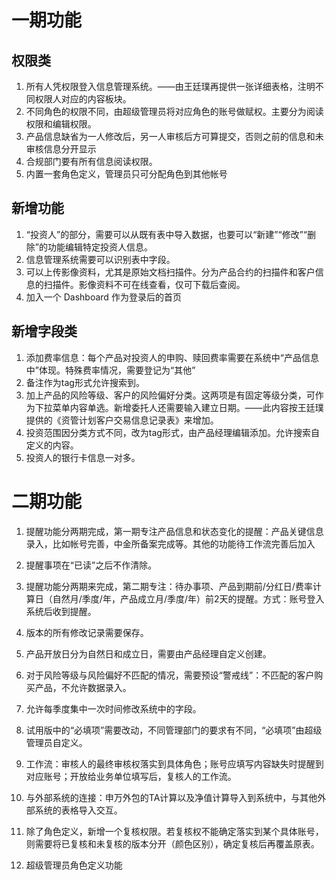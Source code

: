 # 一期功能

## 权限类

1. 所有人凭权限登入信息管理系统。——由王廷璞再提供一张详细表格，注明不同权限人对应的内容板块。
2. 不同角色的权限不同，由超级管理员将对应角色的账号做赋权。主要分为阅读权限和编辑权限。
3. 产品信息缺省为一人修改后，另一人审核后方可算提交，否则之前的信息和未审核信息分开显示
4. 合规部门要有所有信息阅读权限。
5. 内置一套角色定义，管理员只可分配角色到其他帐号

## 新增功能

1. “投资人”的部分，需要可以从既有表中导入数据，也要可以“新建”“修改”“删除”的功能编辑特定投资人信息。
2. 信息管理系统需要可以识别表中字段。
3. 可以上传影像资料，尤其是原始文档扫描件。分为产品合约的扫描件和客户信息的扫描件。影像资料不可在线查看，仅可下载后查阅。
4. 加入一个 Dashboard 作为登录后的首页

## 新增字段类

1. 添加费率信息：每个产品对投资人的申购、赎回费率需要在系统中“产品信息中”体现。特殊费率情况，需要登记为“其他”
2. 备注作为tag形式允许搜索到。
3. 加上产品的风险等级、客户的风险偏好分类。这两项是有固定等级分类，可作为下拉菜单内容单选。新增委托人还需要输入建立日期。——此内容按王廷璞提供的《资管计划客户交易信息记录表》来增加。
4. 投资范围因分类方式不同，改为tag形式，由产品经理编辑添加。允许搜索自定义的内容。
5. 投资人的银行卡信息一对多。

# 二期功能

1. 提醒功能分两期完成，第一期专注产品信息和状态变化的提醒：产品关键信息录入，比如帐号完善，中金所备案完成等。其他的功能待工作流完善后加入
2. 提醒事项在“已读”之后不作清除。
1. 提醒功能分两期来完成，第二期专注：待办事项、产品到期前/分红日/费率计算日（自然月/季度/年，产品成立月/季度/年）前2天的提醒。方式：账号登入系统后收到提醒。
4. 版本的所有修改记录需要保存。
3. 产品开放日分为自然日和成立日，需要由产品经理自定义创建。
6. 对于风险等级与风险偏好不匹配的情况，需要预设“警戒线”：不匹配的客户购买产品，不允许数据录入。
7. 允许每季度集中一次时间修改系统中的字段。
5. 试用版中的“必填项”需要改动，不同管理部门的要求有不同，“必填项”由超级管理员自定义。

1. 工作流：审核人的最终审核权落实到具体角色；账号应填写内容缺失时提醒到对应账号；开放给业务单位填写后，复核人的工作流。
2. 与外部系统的连接：申万外包的TA计算以及净值计算导入到系统中，与其他外部系统的表格导入交互。
3. 除了角色定义，新增一个复核权限。若复核权不能确定落实到某个具体账号，则需要将已复核和未复核的版本分开（颜色区别），确定复核后再覆盖原表。
4. 超级管理员角色定义功能
